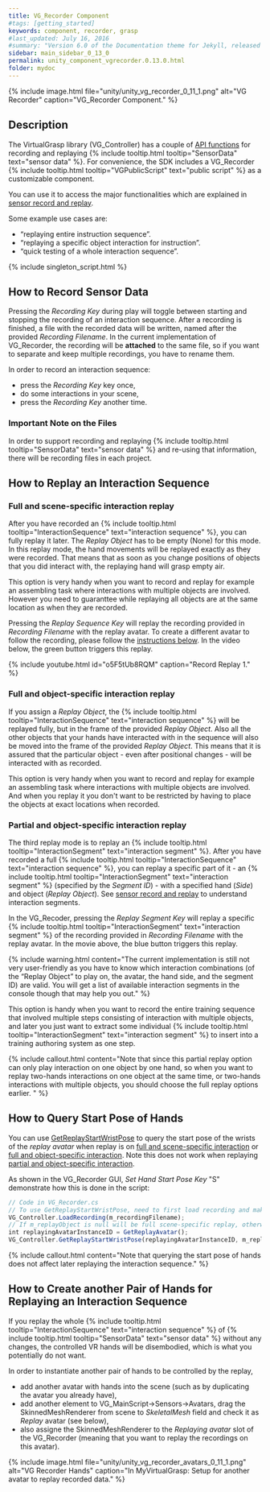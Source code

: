 ```yaml
---
title: VG_Recorder Component
#tags: [getting_started]
keywords: component, recorder, grasp
#last_updated: July 16, 2016
#summary: "Version 6.0 of the Documentation theme for Jekyll, released July 4, 2016, implements relative links so you can view the files offline or on any server without configuring urls and baseurls. Additionally, you can store pages in subdirectories. Templates for alerts and images are available."
sidebar: main_sidebar_0_13_0
permalink: unity_component_vgrecorder.0.13.0.html
folder: mydoc
---
```


{% include image.html file="unity/unity_vg_recorder_0_11_1.png" alt="VG Recorder" caption="VG_Recorder Component." %}

## Description

The VirtualGrasp library (VG_Controller) has a couple of [API functions](virtualgrasp_unityapi.0.13.0.html#recording_interface_api) 
for recording and replaying {% include tooltip.html tooltip="SensorData" text="sensor data" %}. For convenience, the SDK includes a VG_Recorder {% include tooltip.html tooltip="VGPublicScript" text="public script" %} as a customizable component. 

You can use it to access the major functionalities which are explained in [sensor record and replay](sensor_record_replay.0.13.0.html#sensor-record-replay).

Some example use cases are:
* “replaying entire instruction sequence”.
* “replaying a specific object interaction for instruction”.
* “quick testing of a whole interaction sequence”.

{% include singleton_script.html %}

## How to Record Sensor Data

Pressing the _Recording Key_ during play will toggle between starting and stopping the recording of an interaction sequence.
After a recording is finished, a file with the recorded data will be written, named after the provided _Recording Filename_. 
In the current implementation of VG_Recorder, the recording will be **attached** to the same file, so if you want to separate and keep multiple recordings, 
you have to rename them.

In order to record an interaction sequence:
* press the _Recording Key_ key once, 
* do some interactions in your scene, 
* press the _Recording Key_ another time.

### Important Note on the Files

In order to support recording and replaying {% include tooltip.html tooltip="SensorData" text="sensor data" %} and re-using that information, there will be recording files in each project.

## How to Replay an Interaction Sequence

### Full and scene-specific interaction replay

After you have recorded an {% include tooltip.html tooltip="InteractionSequence" text="interaction sequence" %}, you can fully replay it later. The _Replay Object_ has to be empty (None) for this mode. In this replay mode, the hand movements will be replayed exactly as they were recorded. That means that as soon as you change positions of objects that you did interact with, the replaying hand will grasp empty air. 

This option is very handy when you want to record and replay for example an assembling task where interactions with multiple objects are involved. However you need to guaranttee while replaying all objects are at the same location as when they are recorded.

Pressing the _Replay Sequence Key_ will replay the recording provided in _Recording Filename_ with the replay avatar. To create a different avatar to follow the recording, please follow the [instructions below](#how-to-create-another-pair-of-hands-for-replaying-an-interaction-sequence). In the video below, the green button triggers this replay.

{% include youtube.html id="o5F5tUb8RQM" caption="Record Replay 1." %}

### Full and object-specific interaction replay

If you assign a _Replay Object_, the {% include tooltip.html tooltip="InteractionSequence" text="interaction sequence" %} will be replayed fully, but in the frame of the provided _Replay Object_. Also all the other objects that your hands have interacted with in the sequence will also be moved into the frame of the provided _Replay Object_. This means that it is assured that the particular object - even after positional changes - will be interacted with as recorded. 

This option is very handy when you want to record and replay for example an assembling task where interactions with multiple objects are involved. And when you replay it you don't want to be restricted by having to place the objects at exact locations when recorded. 

### Partial and object-specific interaction replay

The third replay mode is to replay an {% include tooltip.html tooltip="InteractionSegment" text="interaction segment" %}. After you have recorded a full {% include tooltip.html tooltip="InteractionSequence" text="interaction sequence" %}, you can replay a specific part of it - an {% include tooltip.html tooltip="InteractionSegment" text="interaction segment" %} (specified by the _Segment ID_) - with a specified hand (_Side_) and object (_Replay Object_). 
See [sensor record and replay](sensor_record_replay.0.13.0.html#background) to understand interaction segments.

In the VG_Recoder, pressing the _Replay Segment Key_ will replay a specific 
{% include tooltip.html tooltip="InteractionSegment" text="interaction segment" %} of the recording provided in _Recording Filename_ with the replay avatar. In the movie above, the blue button triggers this replay.

{% include warning.html content="The current implementation is still not very user-friendly as you have to
know which interaction combinations (of the “Replay Object” to play on, the avatar, the hand side, and the segment ID) are valid. You will get a list of available interaction segments in the console though that may help you out." %}

This option is handy when you want to record the entire training sequence that involved multiple steps consisting of interaction with multiple objects, and later you just want to extract some individual {% include tooltip.html tooltip="InteractionSegment" text="interaction segment" %} to insert into a training authoring system as one step. 

{% include callout.html content="Note that since this partial replay option can only play interaction on one object by one hand, so when you want to replay two-hands interactions on one object at the same time, or two-hands interactions with multiple objects, you should choose the full replay options earlier. " %}

## How to Query Start Pose of Hands

You can use [GetReplayStartWristPose](virtualgrasp_unityapi.0.13.0.html#getreplaystartwristpose) to query the start pose of the wrists of the _replay avatar_ when replay is on [full and scene-specific interaction](#full-and-scene-specific-interaction-replay) or [full and object-specific interaction](#full-and-object-specific-interaction-replay). Note this does not work when replaying [partial and object-specific interaction](#partial-and-object-specific-interaction-replay).

As shown in the VG_Recorder GUI, _Set Hand Start Pose Key_ "S" demonstrate how this is done in the script:
```js
// Code in VG_Recorder.cs
// To use GetReplayStartWristPose, need to first load recording and make sure avatar is enabled for replay.
VG_Controller.LoadRecording(m_recordingFilename);
// If m_replayObject is null will be full scene-specific replay, otherwise full object-specific replay.
int replayingAvatarInstanceID = GetReplayAvatar();
VG_Controller.GetReplayStartWristPose(replayingAvatarInstanceID, m_replayObject, out Vector3 p_left, out Quaternion q_left, out Vector3 p_right, out Quaternion q_right);
````

{% include callout.html content="Note that querying the start pose of hands does not affect later replaying the interaction sequence." %}

## How to Create another Pair of Hands for Replaying an Interaction Sequence

If you replay the whole {% include tooltip.html tooltip="InteractionSequence" text="interaction sequence" %} of {% include tooltip.html tooltip="SensorData" text="sensor data" %} without any changes, the controlled VR hands will be disembodied, which is what you potentially do not want. 

In order to instantiate another pair of hands to be controlled by the replay, 
* add another avatar with hands into the scene (such as by duplicating the avatar you already have), 
* add another element to VG_MainScript→Sensors→Avatars, drag the SkinnedMeshRenderer from scene to _SkeletalMesh_ field and check it as _Replay_ avatar (see below), 
* also assigne the SkinnedMeshRenderer to the _Replaying avatar_  slot of the VG_Recorder (meaning that you want to replay the recordings on this avatar).

{% include image.html file="unity/unity_vg_recorder_avatars_0_11_1.png" alt="VG Recorder Hands" caption="In MyVirtualGrasp: Setup for another avatar to replay recorded data." %}

<!--
## Videos

{% include youtube.html id="7aRCZThEHOE" caption="Record Replay 2" %}
-->


